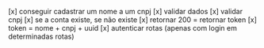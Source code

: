 [x] conseguir cadastrar um nome a um cnpj
[x] validar dados
[x] validar cnpj
[x] se a conta existe, se não existe
[x] retornar 200 = retornar token
[x] token = nome + cnpj + uuid
[x] autenticar rotas (apenas com login em determinadas rotas) 